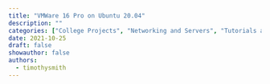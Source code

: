 ```yaml
---
title: "VMWare 16 Pro on Ubuntu 20.04"
description: ""
categories: ["College Projects", "Networking and Servers", "Tutorials and Guides", "Virtualization"]
date: 2021-10-25
draft: false
showauthor: false
authors:
  - timothysmith
---
```

